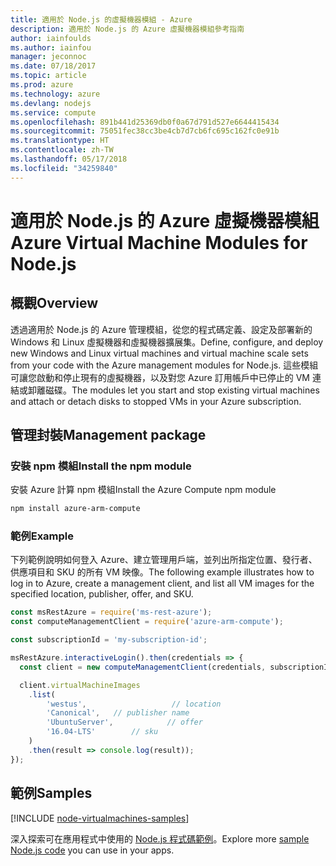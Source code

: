 ```yaml
---
title: 適用於 Node.js 的虛擬機器模組 - Azure
description: 適用於 Node.js 的 Azure 虛擬機器模組參考指南
author: iainfoulds
ms.author: iainfou
manager: jeconnoc
ms.date: 07/18/2017
ms.topic: article
ms.prod: azure
ms.technology: azure
ms.devlang: nodejs
ms.service: compute
ms.openlocfilehash: 891b441d25369db0f0a67d791d527e6644415434
ms.sourcegitcommit: 75051fec38cc3be4cb7d7cb6fc695c162fc0e91b
ms.translationtype: HT
ms.contentlocale: zh-TW
ms.lasthandoff: 05/17/2018
ms.locfileid: "34259840"
---
```

# <a name="azure-virtual-machine-modules-for-nodejs"></a><span data-ttu-id="ed83c-103">適用於 Node.js 的 Azure 虛擬機器模組</span><span class="sxs-lookup"><span data-stu-id="ed83c-103">Azure Virtual Machine Modules for Node.js</span></span>

## <a name="overview"></a><span data-ttu-id="ed83c-104">概觀</span><span class="sxs-lookup"><span data-stu-id="ed83c-104">Overview</span></span>

<span data-ttu-id="ed83c-105">透過適用於 Node.js 的 Azure 管理模組，從您的程式碼定義、設定及部署新的 Windows 和 Linux 虛擬機器和虛擬機器擴展集。</span><span class="sxs-lookup"><span data-stu-id="ed83c-105">Define, configure, and deploy new Windows and Linux virtual machines and virtual machine scale sets from your code with the Azure management modules for Node.js.</span></span> <span data-ttu-id="ed83c-106">這些模組可讓您啟動和停止現有的虛擬機器，以及對您 Azure 訂用帳戶中已停止的 VM 連結或卸離磁碟。</span><span class="sxs-lookup"><span data-stu-id="ed83c-106">The modules let you start and stop existing virtual machines and attach or detach disks to stopped VMs in your Azure subscription.</span></span>

## <a name="management-package"></a><span data-ttu-id="ed83c-107">管理封裝</span><span class="sxs-lookup"><span data-stu-id="ed83c-107">Management package</span></span>

### <a name="install-the-npm-module"></a><span data-ttu-id="ed83c-108">安裝 npm 模組</span><span class="sxs-lookup"><span data-stu-id="ed83c-108">Install the npm module</span></span>

<span data-ttu-id="ed83c-109">安裝 Azure 計算 npm 模組</span><span class="sxs-lookup"><span data-stu-id="ed83c-109">Install the Azure Compute npm module</span></span>

```bash
npm install azure-arm-compute
```   

### <a name="example"></a><span data-ttu-id="ed83c-110">範例</span><span class="sxs-lookup"><span data-stu-id="ed83c-110">Example</span></span>

<span data-ttu-id="ed83c-111">下列範例說明如何登入 Azure、建立管理用戶端，並列出所指定位置、發行者、供應項目和 SKU 的所有 VM 映像。</span><span class="sxs-lookup"><span data-stu-id="ed83c-111">The following example illustrates how to log in to Azure, create a management client, and list all VM images for the specified location, publisher, offer, and SKU.</span></span>

```javascript
const msRestAzure = require('ms-rest-azure');
const computeManagementClient = require('azure-arm-compute');

const subscriptionId = 'my-subscription-id';

msRestAzure.interactiveLogin().then(credentials => {
  const client = new computeManagementClient(credentials, subscriptionId);

  client.virtualMachineImages
    .list(
        'westus',                   // location
        'Canonical',   // publisher name
        'UbuntuServer',            // offer
        '16.04-LTS'        // sku
    )
    .then(result => console.log(result));
});
```

## <a name="samples"></a><span data-ttu-id="ed83c-112">範例</span><span class="sxs-lookup"><span data-stu-id="ed83c-112">Samples</span></span>

[!INCLUDE [node-virtualmachines-samples](../docs-ref-conceptual/includes/virtualmachines-samples.md)]

<span data-ttu-id="ed83c-113">深入探索可在應用程式中使用的 [Node.js 程式碼範例](https://azure.microsoft.com/resources/samples/?platform=nodejs)。</span><span class="sxs-lookup"><span data-stu-id="ed83c-113">Explore more [sample Node.js code](https://azure.microsoft.com/resources/samples/?platform=nodejs) you can use in your apps.</span></span>
